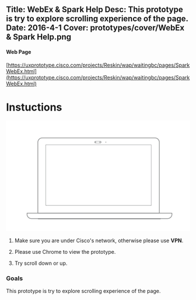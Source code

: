 Title: WebEx & Spark Help
Desc: This prototype is try to explore scrolling experience of the page.
Date: 2016-4-1
Cover: prototypes/cover/WebEx & Spark Help.png
---

#### Web Page

[https://uxprototype.cisco.com/projects/Reskin/wap/waitingbc/pages/SparkWebEx.html](https://uxprototype.cisco.com/projects/Reskin/wap/waitingbc/pages/SparkWebEx.html)


# Instuctions 
![Desktop](../../../img_data/prototypes/Desktop-2x.png)

1) Make sure you are under Cisco's network, otherwise please use **VPN**.

2) Please use Chrome to view the prototype.

3) Try scroll down or up.

### Goals	
This prototype is try to explore scrolling experience of the page.

